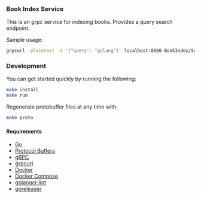 ### Book Index Service

This is an grpc service for indexing books. Provides a query search endpoint.

Sample usage:

```bash
grpcurl -plaintext -d '{"query": "golang"}' localhost:8080 BookIndex/Search
```

### Development

You can get started quickly by running the following:

```bash
make install
make run
```

Regenerate protobuffer files at any time with:

```bash
make proto
```

#### Requirements

- [Go](https://golang.org/doc/install)
- [Protocol Buffers](https://developers.google.com/protocol-buffers/docs/gotutorial)
- [gRPC](https://grpc.io/docs/quickstart/go/)
- [grpcurl](https://github.com/fullstorydev/grpcurl)
- [Docker](https://docs.docker.com/get-docker/)
- [Docker Compose](https://docs.docker.com/compose/install/)
- [golangci-lint](https://golangci-lint.run/usage/install/)
- [goreleaser](https://goreleaser.com/install/)
